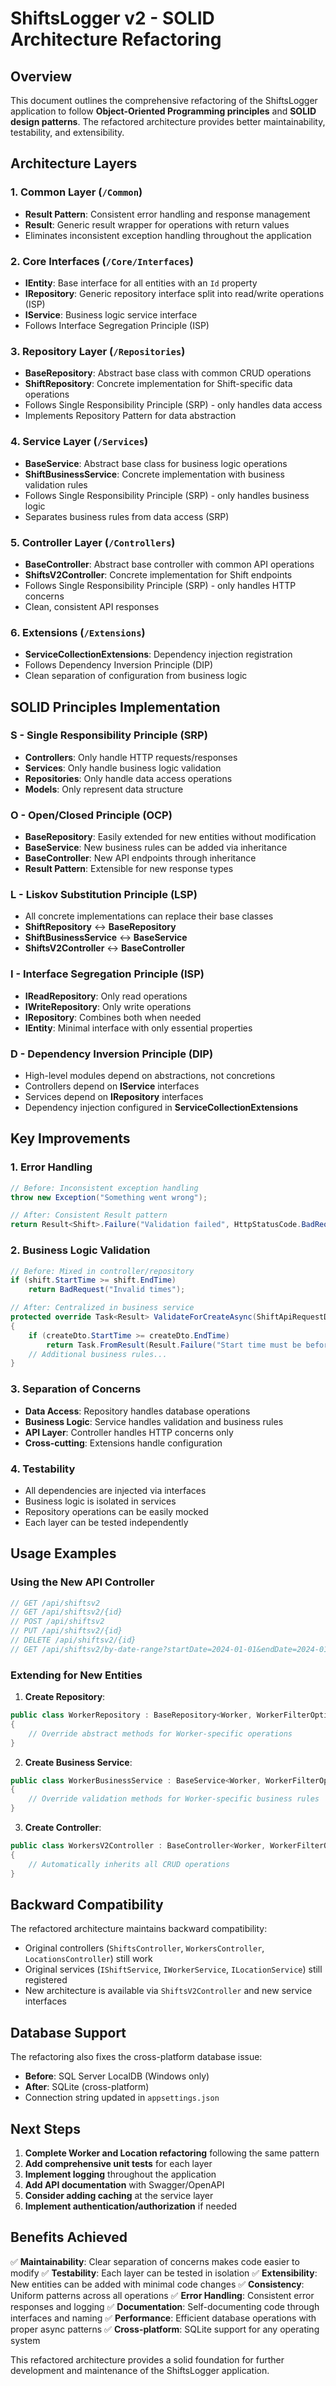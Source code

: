 # ShiftsLogger v2 - SOLID Architecture Refactoring

## Overview

This document outlines the comprehensive refactoring of the ShiftsLogger application to follow **Object-Oriented Programming principles** and **SOLID design patterns**. The refactored architecture provides better maintainability, testability, and extensibility.

## Architecture Layers

### 1. **Common Layer** (`/Common`)
- **Result Pattern**: Consistent error handling and response management
- **Result<T>**: Generic result wrapper for operations with return values
- Eliminates inconsistent exception handling throughout the application

### 2. **Core Interfaces** (`/Core/Interfaces`)
- **IEntity**: Base interface for all entities with an `Id` property
- **IRepository<T>**: Generic repository interface split into read/write operations (ISP)
- **IService<T>**: Business logic service interface
- Follows Interface Segregation Principle (ISP)

### 3. **Repository Layer** (`/Repositories`)
- **BaseRepository<T>**: Abstract base class with common CRUD operations
- **ShiftRepository**: Concrete implementation for Shift-specific data operations
- Follows Single Responsibility Principle (SRP) - only handles data access
- Implements Repository Pattern for data abstraction

### 4. **Service Layer** (`/Services`)
- **BaseService<T>**: Abstract base class for business logic operations
- **ShiftBusinessService**: Concrete implementation with business validation rules
- Follows Single Responsibility Principle (SRP) - only handles business logic
- Separates business rules from data access (SRP)

### 5. **Controller Layer** (`/Controllers`)
- **BaseController<T>**: Abstract base controller with common API operations
- **ShiftsV2Controller**: Concrete implementation for Shift endpoints
- Follows Single Responsibility Principle (SRP) - only handles HTTP concerns
- Clean, consistent API responses

### 6. **Extensions** (`/Extensions`)
- **ServiceCollectionExtensions**: Dependency injection registration
- Follows Dependency Inversion Principle (DIP)
- Clean separation of configuration from business logic

## SOLID Principles Implementation

### **S - Single Responsibility Principle (SRP)**
- **Controllers**: Only handle HTTP requests/responses
- **Services**: Only handle business logic validation
- **Repositories**: Only handle data access operations
- **Models**: Only represent data structure

### **O - Open/Closed Principle (OCP)**
- **BaseRepository**: Easily extended for new entities without modification
- **BaseService**: New business rules can be added via inheritance
- **BaseController**: New API endpoints through inheritance
- **Result Pattern**: Extensible for new response types

### **L - Liskov Substitution Principle (LSP)**
- All concrete implementations can replace their base classes
- **ShiftRepository** ↔ **BaseRepository**
- **ShiftBusinessService** ↔ **BaseService**
- **ShiftsV2Controller** ↔ **BaseController**

### **I - Interface Segregation Principle (ISP)**
- **IReadRepository**: Only read operations
- **IWriteRepository**: Only write operations
- **IRepository**: Combines both when needed
- **IEntity**: Minimal interface with only essential properties

### **D - Dependency Inversion Principle (DIP)**
- High-level modules depend on abstractions, not concretions
- Controllers depend on **IService** interfaces
- Services depend on **IRepository** interfaces
- Dependency injection configured in **ServiceCollectionExtensions**

## Key Improvements

### **1. Error Handling**
```csharp
// Before: Inconsistent exception handling
throw new Exception("Something went wrong");

// After: Consistent Result pattern
return Result<Shift>.Failure("Validation failed", HttpStatusCode.BadRequest);
```

### **2. Business Logic Validation**
```csharp
// Before: Mixed in controller/repository
if (shift.StartTime >= shift.EndTime) 
    return BadRequest("Invalid times");

// After: Centralized in business service
protected override Task<Result> ValidateForCreateAsync(ShiftApiRequestDto createDto)
{
    if (createDto.StartTime >= createDto.EndTime)
        return Task.FromResult(Result.Failure("Start time must be before end time."));
    // Additional business rules...
}
```

### **3. Separation of Concerns**
- **Data Access**: Repository handles database operations
- **Business Logic**: Service handles validation and business rules
- **API Layer**: Controller handles HTTP concerns only
- **Cross-cutting**: Extensions handle configuration

### **4. Testability**
- All dependencies are injected via interfaces
- Business logic is isolated in services
- Repository operations can be easily mocked
- Each layer can be tested independently

## Usage Examples

### **Using the New API Controller**

```csharp
// GET /api/shiftsv2
// GET /api/shiftsv2/{id}
// POST /api/shiftsv2
// PUT /api/shiftsv2/{id}
// DELETE /api/shiftsv2/{id}
// GET /api/shiftsv2/by-date-range?startDate=2024-01-01&endDate=2024-01-31
```

### **Extending for New Entities**

1. **Create Repository**:
```csharp
public class WorkerRepository : BaseRepository<Worker, WorkerFilterOptions, WorkerApiRequestDto, WorkerApiRequestDto>, IWorkerRepository
{
    // Override abstract methods for Worker-specific operations
}
```

2. **Create Business Service**:
```csharp
public class WorkerBusinessService : BaseService<Worker, WorkerFilterOptions, WorkerApiRequestDto, WorkerApiRequestDto>, IWorkerBusinessService
{
    // Override validation methods for Worker-specific business rules
}
```

3. **Create Controller**:
```csharp
public class WorkersV2Controller : BaseController<Worker, WorkerFilterOptions, WorkerApiRequestDto, WorkerApiRequestDto>
{
    // Automatically inherits all CRUD operations
}
```

## Backward Compatibility

The refactored architecture maintains backward compatibility:
- Original controllers (`ShiftsController`, `WorkersController`, `LocationsController`) still work
- Original services (`IShiftService`, `IWorkerService`, `ILocationService`) still registered
- New architecture is available via `ShiftsV2Controller` and new service interfaces

## Database Support

The refactoring also fixes the cross-platform database issue:
- **Before**: SQL Server LocalDB (Windows only)
- **After**: SQLite (cross-platform)
- Connection string updated in `appsettings.json`

## Next Steps

1. **Complete Worker and Location refactoring** following the same pattern
2. **Add comprehensive unit tests** for each layer
3. **Implement logging** throughout the application
4. **Add API documentation** with Swagger/OpenAPI
5. **Consider adding caching** at the service layer
6. **Implement authentication/authorization** if needed

## Benefits Achieved

✅ **Maintainability**: Clear separation of concerns makes code easier to modify
✅ **Testability**: Each layer can be tested in isolation
✅ **Extensibility**: New entities can be added with minimal code changes
✅ **Consistency**: Uniform patterns across all operations
✅ **Error Handling**: Consistent error responses and logging
✅ **Documentation**: Self-documenting code through interfaces and naming
✅ **Performance**: Efficient database operations with proper async patterns
✅ **Cross-platform**: SQLite support for any operating system

This refactored architecture provides a solid foundation for further development and maintenance of the ShiftsLogger application.
